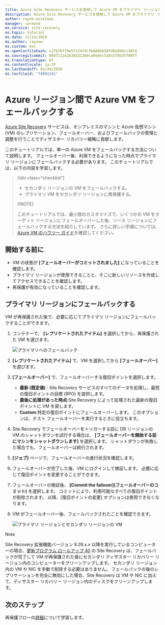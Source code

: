 ```yaml
---
title: Azure Site Recovery サービスを使用して Azure VM をプライマリ リージョンにフェールバックします。
description: Azure Site Recovery サービスを使用して Azure VM をプライマリ リージョンにフェールバックする方法について説明します。
author: rayne-wiselman
manager: carmonm
ms.service: site-recovery
ms.topic: tutorial
ms.date: 11/14/2019
ms.author: raynew
ms.custom: mvc
ms.openlocfilehash: c27b7bf29e5f124fdcfb886b658fd8e9d4cc48fe
ms.sourcegitcommit: 0947111b263015136bca0e6ec5a8c570b3f700ff
ms.translationtype: HT
ms.contentlocale: ja-JP
ms.lasthandoff: 03/24/2020
ms.locfileid: "74091341"
---
```

# <a name="fail-back-an-azure-vm-between-azure-regions"></a>Azure リージョン間で Azure VM をフェールバックする

[Azure Site Recovery](site-recovery-overview.md) サービスは、オンプレミスのマシンと Azure 仮想マシン (VM) のレプリケーション、フェールオーバー、およびフェールバックの管理と調整を行うことでディザスター リカバリー戦略に貢献します。

このチュートリアルでは、単一の Azure VM をフェールバックする方法について説明します。 フェールオーバー後、利用できるようになった時点でプライマリ リージョンにフェールバックする必要があります。 このチュートリアルでは、以下の内容を学習します。

> [!div class="checklist"]
> 
> * セカンダリ リージョンの VM をフェールバックする。
> * プライマリ VM をセカンダリ リージョンに再保護する。
> 
> [!NOTE]
> 
> このチュートリアルでは、最小限のカスタマイズで、いくつかの VM をターゲット リージョンにフェールオーバーした後、ソース リージョンにフェールバックする方法を紹介しています。 さらに詳しい手順については、[Azure VM のハウツー ガイド](https://docs.microsoft.com/azure/virtual-machines/windows/)を確認してください。

## <a name="before-you-start"></a>開始する前に

* VM の状態が **[フェールオーバーがコミットされました]** になっていることを確認します。
* プライマリ リージョンが使用できることと、そこに新しいリソースを作成してアクセスできることを確認します。
* 再保護が有効になっていることを確認します。

## <a name="fail-back-to-the-primary-region"></a>プライマリ リージョンにフェールバックする

VM が再保護された後で、必要に応じてプライマリ リージョンにフェールバックすることができます。

1. コンテナーで、 **[レプリケートされたアイテム]** を選択してから、再保護された VM を選びます。

    ![プライマリへのフェールバック](./media/site-recovery-azure-to-azure-failback/azure-to-azure-failback.png)

2. **[レプリケートされたアイテム]** で、VM を選択してから **[フェールオーバー]** を選びます。
3. **[フェールオーバー]** で、フェールオーバーする復旧ポイントを選択します。
    - **最新 (既定値)** : Site Recovery サービスのすべてのデータを処理し、最短の復旧ポイントの目標 (RPO) を提供します。
    - **最後に処理があった時点**:Site Recovery によって処理された最新の復旧ポイントに VM を戻します。
    - **Custom**:特定の復旧ポイントにフェールオーバーします。 このオプションは、テスト フェールオーバーを実行するときに役立ちます。
4. Site Recovery でフェールオーバーをトリガーする前に DR リージョンの VM のシャットダウンを試行する場合は、 **[フェールオーバーを開始する前にマシンをシャットダウンします]** を選択します。 シャットダウンが失敗した場合でも、フェールオーバーは続行されます。 
5. **[ジョブ]** ページで、フェールオーバーの進行状況を確認します。
6. フェールオーバーが完了した後、VM にログインして検証します。 必要に応じて復旧ポイントを変更することができます。
7. フェールオーバーの検証後、 **[Commit the failover]\(フェールオーバーのコミット\)** を選択します。 コミットにより、利用可能なすべての復旧ポイントが削除されます。 以降、[復旧ポイントの変更] オプションは使用できなくなります。
8. VM がフェールオーバー後、フェールバックされたことを確認できます。

    ![プライマリ リージョンとセカンダリ リージョンの VM](./media/site-recovery-azure-to-azure-failback/azure-to-azure-failback-vm-view.png)

> [!NOTE]
> Site Recovery 拡張機能バージョン 9.28.x.x 以降を実行しているコンピューターの場合、[更新プログラム ロールアップ 40](https://support.microsoft.com/help/4521530/update-rollup-40-for-azure-site-recovery) の Site Recovery は、フェールバックが完了して VM が再保護された後にセカンダリ ディザスター リカバリー リージョン内のコンピューターをクリーンアップします。 セカンダリ リージョン内の VM や NIC を手動で削除する必要はありません。 フェールバックの後のレプリケーションを完全に無効にした場合、Site Recovery は VM や NIC に加えて、ディザスター リカバリー リージョン内のディスクをクリーンアップします。

## <a name="next-steps"></a>次のステップ

再保護フローの[詳細](azure-to-azure-how-to-reprotect.md#what-happens-during-reprotection)について学習します。

